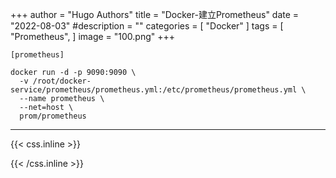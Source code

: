 +++
author = "Hugo Authors"
title = "Docker-建立Prometheus"
date = "2022-08-03"
#description = ""
categories = [
    "Docker"
]
tags = [
    "Prometheus",
]
image = "100.png"
+++



    [prometheus]
    
    docker run -d -p 9090:9090 \
      -v /root/docker-service/prometheus/prometheus.yml:/etc/prometheus/prometheus.yml \
      --name prometheus \
      --net=host \
      prom/prometheus



***

{{< css.inline >}}
<style>
.emojify {
	font-family: Apple Color Emoji, Segoe UI Emoji, NotoColorEmoji, Segoe UI Symbol, Android Emoji, EmojiSymbols;
	font-size: 2rem;
	vertical-align: middle;
}
@media screen and (max-width:650px) {
  .nowrap {
    display: block;
    margin: 25px 0;
  }
}
</style>
{{< /css.inline >}}
